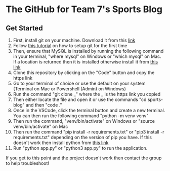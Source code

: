 # The GitHub for Team 7's Sports Blog

## Get Started

1. First, install git on your machine. Download it from this [link](https://git-scm.com/downloads)
2. Follow [this tutorial](https://git-scm.com/book/ms/v2/Getting-Started-First-Time-Git-Setup) on how to setup git for the first time
3. Then, ensure that MySQL is installed by running the following command in your terminal, "where mysql" on Windows or "which mysql" on Mac. If a location is returned then it is installed otherwise install it from [this link](https://dev.mysql.com/doc/mysql-installation-excerpt/5.7/en/)
4. Clone this repository by clicking on the "Code" button and copy the https link
5. Go to your terminal of choice or use the default on your system (Terminal on Mac or Powershell (Admin) on Windows)
6. Run the command "git clone _" where the _ is the https link you copied
7. Then either locate the file and open it or use the commands "cd sports-blog" and then "code ."
8. Once in the VSCode, click the terminal button and create a new terminal. You can then run the following command "python -m venv venv"
9. Then run the command, "venv/bin/activate" on Windows or "source venv/bin/activate" on Mac
10. Then run the command "pip install -r requirements.txt" or "pip3 install -r requirements.txt" depending on the version of pip you have. If this doesn't work then install python from [this link](https://www.python.org/downloads/)
11. Run "python app.py" or "python3 app.py" to run the application.

If you get to this point and the project doesn't work then contact the group to help troubleshoot!
